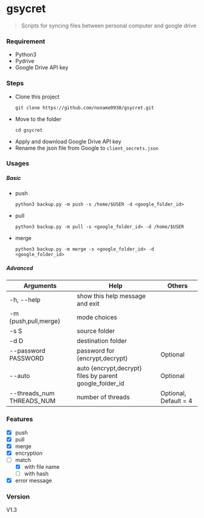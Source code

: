 # gsycret
> Scripts for syncing files between personal computer and google drive

### Requirement
* Python3
* Pydrive
* Google Drive API key

### Steps
* Clone this project
    ```
    git clone https://github.com/noname0930/gsycret.git
    ```
* Move to the folder
    ```
    cd gsycret
    ```
* Apply and download Google Drive API key
* Rename the json file from Google to ```client_secrets.json```

### Usages
##### Basic  
* push
    ```
    python3 backup.py -m push -s /home/$USER -d <google_folder_id>
    ```
* pull
    ```
    python3 backup.py -m pull -s <google_folder_id> -d /home/$USER
    ```
* merge
    ```
    python3 backup.py -m merge -s <google_folder_id> -d <google_folder_id>
    ```

##### Advanced

| Arguments | Help | Others |
| ----- | ----- | ----- |
| -h, --help | show this help message and exit | |
| -m {push,pull,merge} | mode choices | |
| -s S | source folder | |
| -d D | destination folder | |
| --password PASSWORD | password for {encrypt,decrypt} | Optional |
| --auto | auto {encrypt,decrypt} files by parent google_folder_id | Optional |
| --threads_num THREADS_NUM | number of threads | Optional, Default = 4 |

### Features
- [X] push
- [X] pull
- [X] merge
- [X] encryption
- [ ] match
    - [X] with file name
    - [ ] with hash
- [X] error message

### Version
V1.3
